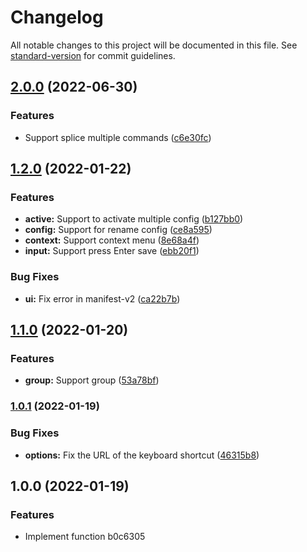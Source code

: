 # Changelog

All notable changes to this project will be documented in this file. See [standard-version](https://github.com/conventional-changelog/standard-version) for commit guidelines.

## [2.0.0](https://github.com/LightAPIs/splicing-url/compare/v1.2.0...v2.0.0) (2022-06-30)


### Features

* Support splice multiple commands ([c6e30fc](https://github.com/LightAPIs/splicing-url/commit/c6e30fc2b3852b3690f87bc6c9411cd918fd4bf9))

## [1.2.0](https://github.com/LightAPIs/splicing-url/compare/v1.1.0...v1.2.0) (2022-01-22)


### Features

* **active:** Support to activate multiple config ([b127bb0](https://github.com/LightAPIs/splicing-url/commit/b127bb0277d3c00fa8eaae62a8f8bb4736cbcff8))
* **config:** Support for rename config ([ce8a595](https://github.com/LightAPIs/splicing-url/commit/ce8a595445c0409aa2aae19585250d6d94445c49))
* **context:** Support context menu ([8e68a4f](https://github.com/LightAPIs/splicing-url/commit/8e68a4f3c714fd5c56de5417b8d98f99da3207bc))
* **input:** Support press Enter save ([ebb20f1](https://github.com/LightAPIs/splicing-url/commit/ebb20f1b924106421176779b35149fea71fb52c8))


### Bug Fixes

* **ui:** Fix error in manifest-v2 ([ca22b7b](https://github.com/LightAPIs/splicing-url/commit/ca22b7bb74d2d9540f059411df35f4d1ae43d7ea))

## [1.1.0](https://github.com/LightAPIs/splicing-url/compare/v1.0.1...v1.1.0) (2022-01-20)


### Features

* **group:** Support group ([53a78bf](https://github.com/LightAPIs/splicing-url/commit/53a78bf160837f529ce984d9979242c3762934ff))

### [1.0.1](https://github.com/LightAPIs/splicing-url/compare/v1.0.0...v1.0.1) (2022-01-19)


### Bug Fixes

* **options:** Fix the URL of the keyboard shortcut ([46315b8](https://github.com/LightAPIs/splicing-url/commit/46315b809ad2264b89e28d7807e7f5fe74954c48))

## 1.0.0 (2022-01-19)


### Features

* Implement function b0c6305
